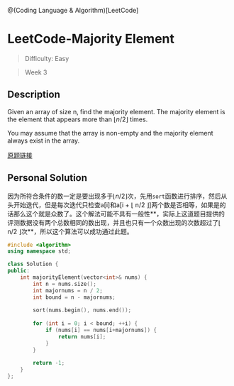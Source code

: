 @(Coding Language & Algorithm)[LeetCode]

# LeetCode-Majority Element

> Difficulty: Easy

> Week 3

## Description

Given an array of size n, find the majority element. The majority element is the element that appears more than $⌊ n/2 ⌋$ times.

You may assume that the array is non-empty and the majority element always exist in the array.

[原题链接](https://leetcode.com/problems/majority-element/description/)

## Personal Solution

因为所符合条件的数一定是要出现多于$⌊ n/2 ⌋$次，先用`sort`函数进行排序，然后从头开始迭代，但是每次迭代只检查a[i]和a[i + ⌊ n/2 ⌋]两个数是否相等，如果是的话那么这个就是众数了。这个解法可能不具有一般性**，实际上这道题目提供的评测数据没有两个总数相同的数出现，并且也只有一个众数出现的次数超过了⌊ n/2 ⌋次**，所以这个算法可以成功通过此题。

```cpp
#include <algorithm>
using namespace std;

class Solution {
public:
    int majorityElement(vector<int>& nums) {
        int n = nums.size();
        int majornums = n / 2;
        int bound = n - majornums;
        
        sort(nums.begin(), nums.end());
        
        for (int i = 0; i < bound; ++i) {
            if (nums[i] == nums[i+majornums]) {
                return nums[i];
            }
        }
        
        return -1;
    }
};
```